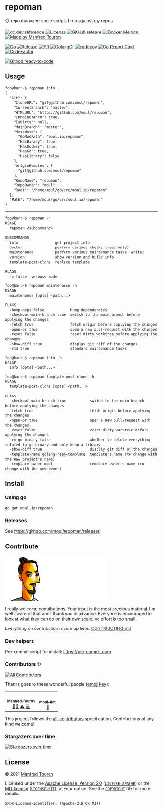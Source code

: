 # repoman

📋 repo manager: some scripts I run against my repos

[![go.dev reference](https://img.shields.io/badge/go.dev-reference-007d9c?logo=go&logoColor=white)](https://pkg.go.dev/moul.io/repoman)
[![License](https://img.shields.io/badge/license-Apache--2.0%20%2F%20MIT-%2397ca00.svg)](https://github.com/moul/repoman/blob/main/COPYRIGHT)
[![GitHub release](https://img.shields.io/github/release/moul/repoman.svg)](https://github.com/moul/repoman/releases)
[![Docker Metrics](https://images.microbadger.com/badges/image/moul/repoman.svg)](https://microbadger.com/images/moul/repoman)
[![Made by Manfred Touron](https://img.shields.io/badge/made%20by-Manfred%20Touron-blue.svg?style=flat)](https://manfred.life/)

[![Go](https://github.com/moul/repoman/workflows/Go/badge.svg)](https://github.com/moul/repoman/actions?query=workflow%3AGo)
[![Release](https://github.com/moul/repoman/workflows/Release/badge.svg)](https://github.com/moul/repoman/actions?query=workflow%3ARelease)
[![PR](https://github.com/moul/repoman/workflows/PR/badge.svg)](https://github.com/moul/repoman/actions?query=workflow%3APR)
[![GolangCI](https://golangci.com/badges/github.com/moul/repoman.svg)](https://golangci.com/r/github.com/moul/repoman)
[![codecov](https://codecov.io/gh/moul/repoman/branch/main/graph/badge.svg)](https://codecov.io/gh/moul/repoman)
[![Go Report Card](https://goreportcard.com/badge/moul.io/repoman)](https://goreportcard.com/report/moul.io/repoman)
[![CodeFactor](https://www.codefactor.io/repository/github/moul/repoman/badge)](https://www.codefactor.io/repository/github/moul/repoman)

[![Gitpod ready-to-code](https://img.shields.io/badge/Gitpod-ready--to--code-blue?logo=gitpod)](https://gitpod.io/#https://github.com/moul/repoman)

## Usage

[embedmd]:# (.tmp/example-info.txt console)
```console
foo@bar:~$ repoman info .
{
  "Git": {
    "CloneURL": "git@github.com:moul/repoman",
    "CurrentBranch": "master",
    "HTMLURL": "https://github.com/moul/repoman",
    "InMainBranch": true,
    "IsDirty": null,
    "MainBranch": "master",
    "Metadata": {
      "GoModPath": "moul.io/repoman",
      "HasBinary": true,
      "HasDocker": true,
      "HasGo": true,
      "HasLibrary": false
    },
    "OriginRemotes": [
      "git@github.com:moul/repoman"
    ],
    "RepoName": "repoman",
    "RepoOwner": "moul",
    "Root": "/home/moul/go/src/moul.io/repoman"
  },
  "Path": "/home/moul/go/src/moul.io/repoman"
}
```

---

[embedmd]:# (.tmp/usage.txt console)
```console
foo@bar:~$ repoman -h
USAGE
  repoman <subcommand>

SUBCOMMANDS
  info                 get project info
  doctor               perform various checks (read-only)
  maintenance          perform various maintenance tasks (write)
  version              show version and build info
  template-post-clone  replace template

FLAGS
  -v false  verbose mode
```

[embedmd]:# (.tmp/usage-maintenance.txt console)
```console
foo@bar:~$ repoman maintenance -h
USAGE
  maintenance [opts] <path...>

FLAGS
  -bump-deps false            bump dependencies
  -checkout-main-branch true  switch to the main branch before applying the changes
  -fetch true                 fetch origin before applying the changes
  -open-pr true               open a new pull-request with the changes
  -reset false                reset dirty worktree before applying the changes
  -show-diff true             display git diff of the changes
  -std true                   standard maintenance tasks
```

[embedmd]:# (.tmp/usage-info.txt console)
```console
foo@bar:~$ repoman info -h
USAGE
  info [opts] <path...>
```

[embedmd]:# (.tmp/usage-template-post-clone.txt console)
```console
foo@bar:~$ repoman template-post-clone -h
USAGE
  template-post-clone [opts] <path...>

FLAGS
  -checkout-main-branch true           switch to the main branch before applying the changes
  -fetch true                          fetch origin before applying the changes
  -open-pr true                        open a new pull-request with the changes
  -reset false                         reset dirty worktree before applying the changes
  -rm-go-binary false                  whether to delete everything related to go binary and only keep a library
  -show-diff true                      display git diff of the changes
  -template-name golang-repo-template  template's name (to change with the new project's name)
  -template-owner moul                 template owner's name (to change with the new owner)
```

## Install

### Using go

```sh
go get moul.io/repoman
```

### Releases

See https://github.com/moul/repoman/releases

## Contribute

![Contribute <3](https://raw.githubusercontent.com/moul/moul/main/contribute.gif)

I really welcome contributions.
Your input is the most precious material.
I'm well aware of that and I thank you in advance.
Everyone is encouraged to look at what they can do on their own scale;
no effort is too small.

Everything on contribution is sum up here: [CONTRIBUTING.md](./CONTRIBUTING.md)

### Dev helpers

Pre-commit script for install: https://pre-commit.com

### Contributors ✨

<!-- ALL-CONTRIBUTORS-BADGE:START - Do not remove or modify this section -->
[![All Contributors](https://img.shields.io/badge/all_contributors-2-orange.svg)](#contributors)
<!-- ALL-CONTRIBUTORS-BADGE:END -->

Thanks goes to these wonderful people ([emoji key](https://allcontributors.org/docs/en/emoji-key)):

<!-- ALL-CONTRIBUTORS-LIST:START - Do not remove or modify this section -->
<!-- prettier-ignore-start -->
<!-- markdownlint-disable -->
<table>
  <tr>
    <td align="center"><a href="http://manfred.life"><img src="https://avatars1.githubusercontent.com/u/94029?v=4" width="100px;" alt=""/><br /><sub><b>Manfred Touron</b></sub></a><br /><a href="#maintenance-moul" title="Maintenance">🚧</a> <a href="https://github.com/moul/repoman/commits?author=moul" title="Documentation">📖</a> <a href="https://github.com/moul/repoman/commits?author=moul" title="Tests">⚠️</a> <a href="https://github.com/moul/repoman/commits?author=moul" title="Code">💻</a></td>
    <td align="center"><a href="https://manfred.life/moul-bot"><img src="https://avatars1.githubusercontent.com/u/41326314?v=4" width="100px;" alt=""/><br /><sub><b>moul-bot</b></sub></a><br /><a href="#maintenance-moul-bot" title="Maintenance">🚧</a></td>
  </tr>
</table>

<!-- markdownlint-enable -->
<!-- prettier-ignore-end -->
<!-- ALL-CONTRIBUTORS-LIST:END -->

This project follows the [all-contributors](https://github.com/all-contributors/all-contributors)
specification. Contributions of any kind welcome!

### Stargazers over time

[![Stargazers over time](https://starchart.cc/moul/repoman.svg)](https://starchart.cc/moul/repoman)

## License

© 2021   [Manfred Touron](https://manfred.life)

Licensed under the [Apache License, Version 2.0](https://www.apache.org/licenses/LICENSE-2.0)
([`LICENSE-APACHE`](LICENSE-APACHE)) or the [MIT license](https://opensource.org/licenses/MIT)
([`LICENSE-MIT`](LICENSE-MIT)), at your option.
See the [`COPYRIGHT`](COPYRIGHT) file for more details.

`SPDX-License-Identifier: (Apache-2.0 OR MIT)`
